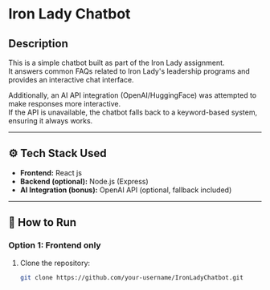 # Iron Lady Chatbot

## Description
This is a simple chatbot built as part of the Iron Lady assignment.  
It answers common FAQs related to Iron Lady's leadership programs and provides an interactive chat interface.  

Additionally, an AI API integration (OpenAI/HuggingFace) was attempted to make responses more interactive.  
If the API is unavailable, the chatbot falls back to a keyword-based system, ensuring it always works.

---

## ⚙️ Tech Stack Used
- **Frontend:** React js
- **Backend (optional):** Node.js (Express)  
- **AI Integration (bonus):** OpenAI API (optional, fallback included)  

---

## 🚀 How to Run
### Option 1: Frontend only
1. Clone the repository:
   ```bash
   git clone https://github.com/your-username/IronLadyChatbot.git
